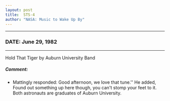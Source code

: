 ```yaml
---
layout: post
title:  STS-4
author: "NASA: Music to Wake Up By"
---
```


----
### DATE: June 29, 1982
----
Hold That Tiger by Auburn University Band

##### Comment:
* Mattingly responded: Good afternoon, we love that tune.'' He added, Found out something up here though, you can't stomp your feet to it. Both astronauts are graduates of Auburn University.
